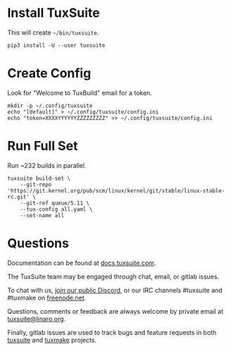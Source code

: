 # Install TuxSuite

This will create `~/bin/tuxsuite`.

```
pip3 install -U --user tuxsuite
```

# Create Config

Look for "Welcome to TuxBuild" email for a token.

```
mkdir -p ~/.config/tuxsuite
echo "[default]" > ~/.config/tuxsuite/config.ini
echo "token=XXXXYYYYYYZZZZZZZZZ" >> ~/.config/tuxsuite/config.ini
```

# Run Full Set

Run ~232 builds in parallel.

```
tuxsuite build-set \
    --git-repo 'https://git.kernel.org/pub/scm/linux/kernel/git/stable/linux-stable-rc.git' \
    --git-ref queue/5.11 \
    --tux-config all.yaml \
    --set-name all
```

# Questions

Documentation can be found at [docs.tuxsuite.com](https://docs.tuxsuite.com/).

The TuxSuite team may be engaged through chat, email, or gitlab issues.

To chat with us, [join our public Discord](https://discord.gg/4hhTzUrj5M), or
our IRC channels #tuxsuite and #tuxmake on
[freenode.net](https://freenode.net/).

Questions, comments or feedback are always welcome by private email at
tuxsuite@linaro.org.

Finally, gitlab issues are used to track bugs and feature requests in both
[tuxsuite](https://gitlab.com/Linaro/tuxsuite/-/issues) and
[tuxmake](https://gitlab.com/Linaro/tuxmake/-/issues) projects.
